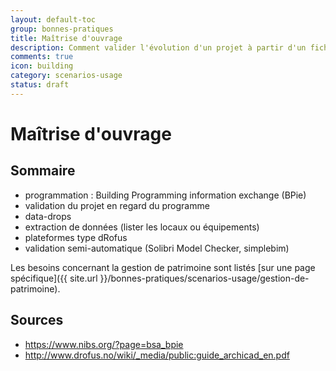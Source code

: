 ```yaml
---
layout: default-toc
group: bonnes-pratiques
title: Maîtrise d'ouvrage
description: Comment valider l'évolution d'un projet à partir d'un fichier IFC.
comments: true
icon: building
category: scenarios-usage
status: draft
---
```


# Maîtrise d'ouvrage

## Sommaire

* programmation : Building Programming information exchange (BPie)
* validation du projet en regard du programme
* data-drops
* extraction de données (lister les locaux ou équipements)
* plateformes type dRofus
* validation semi-automatique (Solibri Model Checker, simplebim)

Les besoins concernant la gestion de patrimoine sont listés [sur une page spécifique]({{ site.url }}/bonnes-pratiques/scenarios-usage/gestion-de-patrimoine).

## Sources

* https://www.nibs.org/?page=bsa_bpie
* http://www.drofus.no/wiki/_media/public:guide_archicad_en.pdf
